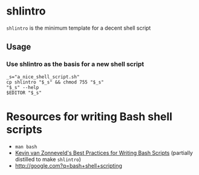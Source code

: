 # shlintro

`shlintro` is the minimum template for a decent shell script

## Usage

### Use shlintro as the basis for a new shell script

    _s="a_nice_shell_script.sh"
    cp shlintro "$_s" && chmod 755 "$_s"
    "$_s" --help
    $EDITOR "$_s"

# Resources for writing Bash shell scripts

* `man bash`
* [Kevin van Zonneveld's Best Practices for Writing Bash
  Scripts](http://kvz.io/blog/2013/11/21/bash-best-practices/) (partially
  distilled to make `shlintro`)
* http://google.com?q=bash+shell+scripting
